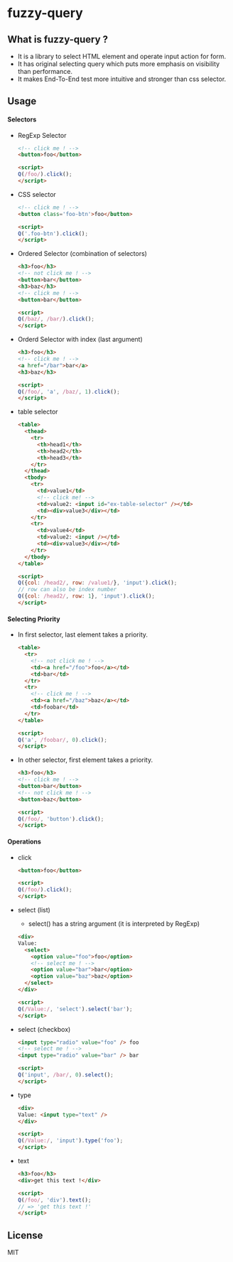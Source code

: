 fuzzy-query
===========

## What is fuzzy-query ?

- It is a library to select HTML element and operate input action for form.
- It has original selecting query which puts more emphasis on visibility than performance.
- It makes End-To-End test more intuitive and stronger than css selector.

## Usage

#### Selectors

- RegExp Selector

  ```html
  <!-- click me ! -->
  <button>foo</button>

  <script>
  Q(/foo/).click();
  </script>
  ```

- CSS selector

  ```html
  <!-- click me ! -->
  <button class='foo-btn'>foo</button>

  <script>
  Q('.foo-btn').click();
  </script>
  ```

- Ordered Selector (combination of selectors)

  ```html
  <h3>foo</h3>
  <!-- not click me ! -->
  <button>bar</button>
  <h3>baz</h3>
  <!-- click me ! -->
  <button>bar</button>

  <script>
  Q(/baz/, /bar/).click();
  </script>
  ```

- Orderd Selector with index (last argument)

  ```html
  <h3>foo</h3>
  <!-- click me ! -->
  <a href="/bar">bar</a>
  <h3>baz</h3>

  <script>
  Q(/foo/, 'a', /baz/, 1).click();
  </script>
  ```

- table selector

  ```html
  <table>
    <thead>
      <tr>
        <th>head1</th>
        <th>head2</th>
        <th>head3</th>
      </tr>
    </thead>
    <tbody>
      <tr>
        <td>value1</td>
        <!-- click me! -->
        <td>value2: <input id="ex-table-selector" /></td>
        <td><div>value3</div></td>
      </tr>
      <tr>
        <td>value4</td>
        <td>value2: <input /></td>
        <td><div>value3</div></td>
      </tr>
    </tbody>
  </table>
  
  <script>
  Q({col: /head2/, row: /value1/}, 'input').click();
  // row can also be index number
  Q({col: /head2/, row: 1}, 'input').click();
  </script>
  ```

#### Selecting Priority

- In first selector, last element takes a priority.

  ```html
  <table>
    <tr>
      <!-- not click me ! -->
      <td><a href="/foo">foo</a></td>
      <td>bar</td>
    </tr>
    <tr>
      <!-- click me ! -->
      <td><a href="/baz">baz</a></td>
      <td>foobar</td>
    </tr>
  </table>

  <script>
  Q('a', /foobar/, 0).click();
  </script>
  ```

- In other selector, first element takes a priority.

  ```html
  <h3>foo</h3>
  <!-- click me ! -->
  <button>bar</button>
  <!-- not click me ! -->
  <button>baz</button>

  <script>
  Q(/foo/, 'button').click();
  </script>
  ```

#### Operations

- click

  ```html
  <button>foo</button>

  <script>
  Q(/foo/).click();
  </script>
  ```

- select (list)
  - select() has a string argument (it is interpreted by RegExp)

  ```html
  <div>
  Value:
    <select>
      <option value="foo">foo</option>
      <!-- select me ! -->
      <option value="bar">bar</option>
      <option value="baz">baz</option>
    </select>
  </div>

  <script>
  Q(/Value:/, 'select').select('bar');
  </script>
  ```

- select (checkbox)

  ```html
  <input type="radio" value="foo" /> foo
  <!-- select me ! -->
  <input type="radio" value="bar" /> bar

  <script>
  Q('input', /bar/, 0).select();
  </script>
  ```

- type

  ```html
  <div>
  Value: <input type="text" />
  </div>

  <script>
  Q(/Value:/, 'input').type('foo');
  </script>
  ```

- text

  ```html
  <h3>foo</h3>
  <div>get this text !</div>

  <script>
  Q(/foo/, 'div').text();
  // => 'get this text !'
  </script>
  ```

## License

MIT
